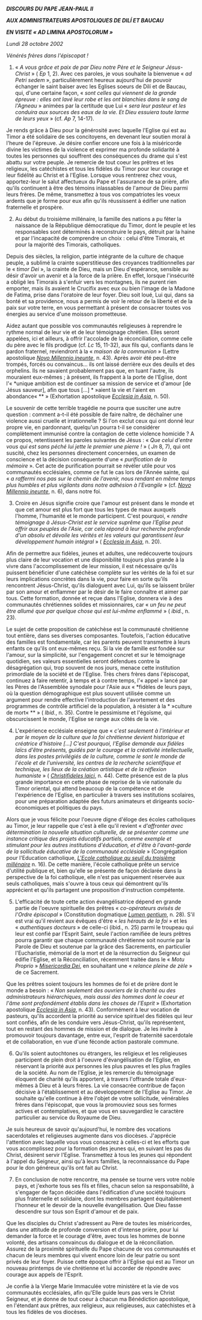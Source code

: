***DISCOURS DU PAPE JEAN-PAUL II***

***AUX ADMINISTRATEURS APOSTOLIQUES DE DILÍ ET BAUCAU***

***EN VISITE « *AD LIMINA APOSTOLORUM* »***

*Lundi 28 octobre 2002*

*Vénérés frères dans l'épiscopat !*

1. « *A vous grâce et paix de par Dieu notre Père et le Seigneur Jésus-Christ* » ( *Ep* 1, 2). Avec ces paroles, je vous souhaite la bienvenue « *ad Petri sedem* », particulièrement heureux aujourd'hui de pouvoir échanger le saint baiser avec les Eglises soeurs de Dilí et de Baucau, qui, d'une certaine façon, « *sont celles qui viennent de la grande épreuve : elles ont lavé leur robe et les ont blanchies dans le sang de l'Agneau* » animées par la certitude que Lui « *sera leur pasteur et les conduira aux sources des eaux de la vie. Et Dieu essuiera toute larme de leurs yeux* » (cf. *Ap* 7, 14-17).

Je rends grâce à Dieu pour la générosité avec laquelle l'Eglise qui est au Timor a été solidaire de ses concitoyens, en devenant leur soutien moral à l'heure de l'épreuve. Je désire confier encore une fois à la miséricorde divine les victimes de la violence et exprimer ma profonde solidarité à toutes les personnes qui souffrent des conséquences du drame qui s'est abattu sur votre peuple. Je remercie de tout coeur les prêtres et les religieux, les catéchistes et tous les fidèles du Timor pour leur courage et leur fidélité au Christ et à l'Eglise. Lorsque vous rentrerez chez vous, apportez-leur le salut affectueux du Pape et l'assurance de sa prière, afin qu'ils continuent à être des témoins inlassables de l'amour de Dieu parmi leurs frères. De même, transmettez à tous vos compatriotes les voeux ardents que je forme pour eux afin qu'ils réussissent à édifier une nation fraternelle et prospère.

2. Au début du troisième millénaire, la famille des nations a pu fêter la naissance de la République démocratique du Timor, dont le peuple et les responsables sont déterminés à reconstruire le pays, détruit par la haine et par l'incapacité de comprendre un choix : celui d'être Timorais, et pour la majorité des Timorais, catholiques.

Depuis des siècles, la religion, partie intégrante de la culture de chaque peuple, a sublimé la crainte superstitieuse des croyances traditionnelles par le « *timor Dei* », la crainte de Dieu, mais un Dieu d'espérance, sensible au désir d'avoir un avenir et à la force de la prière. En effet, lorsque l'insécurité a obligé les Timorais à s'enfuir vers les montagnes, ils ne purent rien emporter, mais ils avaient le Crucifix avec eux ou bien l'image de la Madone de Fatima, prise dans l'oratoire de leur foyer. Dieu soit loué, Lui qui, dans sa bonté et sa providence, nous a permis de voir le retour de la liberté et de la paix sur votre terre, en vous permettant à présent de consacrer toutes vos énergies au service d'une moisson prometteuse.

Aidez autant que possible vos communautés religieuses à reprendre le rythme normal de leur vie et de leur témoignage chrétien. Elles seront appelées, ici et ailleurs, à offrir l'accolade de la réconciliation, comme celle du père avec le fils prodigue (cf. *Lc* 15, 11-32), aux fils qui, confiants dans le pardon fraternel, reviendront à la « *maison de la communion* » (Lettre apostolique *[Novo Millennio ineunte](/content/john-paul-ii/fr/apost_letters/documents/hf_jp-ii_apl_20010106_novo-millennio-ineunte.html)*, n. 43). Après avoir été peut-être trompés, forcés ou convaincus... ils ont laissé derrière eux des deuils et des orphelins. Ils ne savaient probablement pas que, en tuant l'autre, ils mouraient eux-mêmes ; à présent, ils frappent à la porte de l'Eglise, dont l'« *unique ambition est de continuer sa mission de service et d'amour [de Jésus sauveur], afin que tous [...] * »aient la vie et l'aient en abondance« ** » (Exhortation apostolique *[Ecclesia in Asia](/content/john-paul-ii/fr/apost_exhortations/documents/hf_jp-ii_exh_06111999_ecclesia-in-asia.html)*, n. 50).

Le souvenir de cette terrible tragédie ne pourra que susciter une autre question : comment a-t-il été possible de faire naître, de déchaîner une violence aussi cruelle et irrationnelle ? Si l'on exclut ceux qui ont donné leur propre vie, en pardonnant, quelqu'un pourra t-il se considérer complètement immunisé contre la contagion de cette violence homicide ? A ce propos, retentissent les paroles suivantes de Jésus : « *Que celui d'entre vous qui est sans péché lui jette le premier une pierre !* » ( *Jn* 8, 7), qui ont suscité, chez les personnes directement concernées, un examen de conscience et la décision conséquente d'une « *purification de la mémoire* ». Cet acte de purification pourrait se révéler utile pour vos communautés ecclésiales, comme ce fut le cas lors de l'Année sainte, qui « *a raffermi nos pas sur le chemin de l'avenir, nous rendant en même temps plus humbles et plus vigilants dans notre adhésion à l'Evangile* » (cf. *[Novo Millennio ineunte](/content/john-paul-ii/fr/apost_letters/documents/hf_jp-ii_apl_20010106_novo-millennio-ineunte.html)*, n. 6), dans notre foi.

3. Croire en Jésus signifie croire que l'amour est présent dans le monde et que cet amour est plus fort que tous les types de maux auxquels l'homme, l'humanité et le monde participent. C'est pourquoi, « *rendre témoignage à Jésus-Christ est le service suprême que l'Eglise peut offrir aux peuples de l'Asie, car cela répond à leur recherche profonde d'un absolu et dévoile les vérités et les valeurs qui garantissent leur développement humain intégral* » ( *[Ecclesia in Asia](/content/john-paul-ii/fr/apost_exhortations/documents/hf_jp-ii_exh_06111999_ecclesia-in-asia.html)*, n. 20).

Afin de permettre aux fidèles, jeunes et adultes, une redécouverte toujours plus claire de leur vocation et une disponibilité toujours plus grande à la vivre dans l'accomplissement de leur mission, il est nécessaire qu'ils puissent bénéficier d'une catéchèse complète sur les vérités de la foi et sur leurs implications concrètes dans la vie, pour faire en sorte qu'ils rencontrent Jésus-Christ, qu'ils dialoguent avec Lui, qu'ils se laissent brûler par son amour et enflammer par le désir de le faire connaître et aimer par tous. Cette formation, donnée et reçue dans l'Eglise, donnera vie à des communautés chrétiennes solides et missionnaires, car « *un feu ne peut être allumé que par quelque chose qui est lui-même enflammé* » ( *ibid.*, n. 23).

Le sujet de cette proposition de catéchèse est la communauté chrétienne tout entière, dans ses diverses composantes. Toutefois, l'action éducative des familles est fondamentale, car les parents peuvent transmettre à leurs enfants ce qu'ils ont eux-mêmes reçu. Si la vie de famille est fondée sur l'amour, sur la simplicité, sur l'engagement concret et sur le témoignage quotidien, ses valeurs essentielles seront défendues contre la désagrégation qui, trop souvent de nos jours, menace cette institution primordiale de la société et de l'Eglise. Très chers frères dans l'épiscopat, continuez à faire retentir, à temps et à contre temps, l'« appel » lancé par les Pères de l'Assemblée synodale pour l'Asie aux « *fidèles de leurs pays, où la question démographique est plus souvent utilisée comme un argument pour rendre effective l'introduction de l'avortement et des programmes de contrôle artificiel de la population, à résister à la * »culture de mort« ** » ( *Ibid.*, n. 35). Contre le pessimisme et l'égoïsme, qui obscurcissent le monde, l'Eglise se range aux côtés de la vie.

4. L'expérience ecclésiale enseigne que « *c'est seulement à l'intérieur et par le moyen de la culture que la foi chrétienne devient historique et créatrice d'histoire [...] C'est pourquoi, l'Eglise demande aux fidèles laïcs d'être présents, guidés par le courage et la créativité intellectuelle, dans les postes privilégiés de la culture, comme le sont le monde de l'école et de l'université, les centres de la recherche scientifique et technique, les lieux de la création artistique et de la réflexion humaniste* » ( *[Christifideles laici](/content/john-paul-ii/fr/apost_exhortations/documents/hf_jp-ii_exh_30121988_christifideles-laici.html)*, n. 44). Cette présence est de la plus grande importance en cette phase de reprise de la vie nationale du Timor oriental, qui attend beaucoup de la compétence et de l'expérience de l'Eglise, en particulier à travers ses institutions scolaires, pour une préparation adaptée des futurs animateurs et dirigeants socio-économiques et politiques du pays.

Alors que je vous félicite pour l'oeuvre digne d'éloge des écoles catholiques au Timor, je leur rappelle que c'est à elle qu'il revient « *d'affronter avec détermination la nouvelle situation culturelle, de se présenter comme une instance critique des projets éducatifs partiels, comme exemple et stimulant pour les autres institutions d'éducation, et d'être à l'avant-garde de la sollicitude éducative de la communauté ecclésiale* » (Congrégation pour l'Education catholique, *[L'Ecole catholique au seuil du troisième millénaire](http://localhost/roman_curia/congregations/ccatheduc/documents/rc_con_ccatheduc_doc_27041998_school2000_fr.html)* n. 16). De cette manière, l'école catholique prête un service d'utilité publique et, bien qu'elle se présente de façon déclarée dans la perspective de la foi catholique, elle n'est pas uniquement réservée aux seuls catholiques, mais s'ouvre à tous ceux qui démontrent qu'ils apprécient et qu'ils partagent une proposition d'instruction compétente.

5. L'efficacité de toute cette action évangélisatrice dépend en grande partie de l'oeuvre spirituelle des prêtres « *co-opérateurs avisés de l'Ordre épiscopal* » (Constitution dogmatique *[Lumen gentium](http://localhost/archive/hist_councils/ii_vatican_council/documents/vat-ii_const_19641121_lumen-gentium_fr.html)*, n. 28). S'il est vrai qu'il revient aux évêques d'être « *les hérauts de la foi* » et les « *authentiques docteurs* » de celle-ci (ibid., n. 25) parmi le troupeau qui leur est confié par l'Esprit Saint, seule l'action ramifiée de leurs prêtres pourra garantir que chaque communauté chrétienne soit nourrie par la Parole de Dieu et soutenue par la grâce des Sacrements, en particulier l'Eucharistie, mémorial de la mort et de la résurrection du Seigneur qui édifie l'Eglise, et la Réconciliation, récemment traitée dans le « *Motu Proprio* » *[Misericordia Dei](/content/john-paul-ii/fr/motu_proprio/documents/hf_jp-ii_motu-proprio_20020502_misericordia-dei.html)*, en souhaitant une « *relance pleine de zèle* » de ce Sacrement.

Que les prêtres soient toujours les hommes de foi et de prière dont le monde a besoin : « *Non seulement des ouvriers de la charité ou des administrateurs hiérarchiques, mais aussi des hommes dont le coeur et l'âme sont profondément établis dans les choses de l'Esprit* » (Exhortation apostolique *[Ecclesia in Asia](/content/john-paul-ii/fr/apost_exhortations/documents/hf_jp-ii_exh_06111999_ecclesia-in-asia.html)*, n. 43). Conformément à leur vocation de pasteurs, qu'ils accordent la priorité au service spirituel des fidèles qui leur sont confiés, afin de les conduire vers Jésus-Christ, qu'ils représentent, tout en restant des hommes de mission et de dialogue. Je les invite à promouvoir toujours davantage, entre eux, l'esprit de fraternité sacerdotale et de collaboration, en vue d'une féconde action pastorale commune.

6. Qu'ils soient autochtones ou étrangers, les religieux et les religieuses participent de plein droit à l'oeuvre d'évangélisation de l'Eglise, en réservant la priorité aux personnes les plus pauvres et les plus fragiles de la société. Au nom de l'Eglise, je les remercie du témoignage éloquent de charité qu'ils apportent, à travers l'offrande totale d'eux-mêmes à Dieu et à leurs frères. La vie consacrée contribue de façon décisive à l'établissement et au développement de l'Eglise au Timor. Je souhaite qu'elle continue à être l'objet de votre sollicitude, vénérables frères dans l'épiscopat, que vous la promouviez sous ses formes actives et contemplatives, et que vous en sauvegardiez le caractère particulier au service du Royaume de Dieu.

Je suis heureux de savoir qu'aujourd'hui, le nombre des vocations sacerdotales et religieuses augmente dans vos diocèses. J'apprécie l'attention avec laquelle vous vous consacrez à celles-ci et les efforts que vous accomplissez pour la formation des jeunes qui, en suivant les pas du Christ, désirent servir l'Eglise. Transmettez à tous les jeunes qui répondent à l'appel du Seigneur, ainsi qu'à leurs familles, la reconnaissance du Pape pour le don généreux qu'ils ont fait au Christ.

7. En conclusion de notre rencontre, ma pensée se tourne vers votre noble pays, et j'exhorte tous ses fils et filles, chacun selon sa responsabilité, à s'engager de façon décidée dans l'édification d'une société toujours plus fraternelle et solidaire, dont les membres partagent équitablement l'honneur et le devoir de la nouvelle évangélisation. Que Dieu fasse descendre sur tous son Esprit d'amour et de paix.

Que les disciples du Christ s'adressent au Père de toutes les miséricordes, dans une attitude de profonde conversion et d'intense prière, pour lui demander la force et le courage d'être, avec tous les hommes de bonne volonté, des artisans convaincus du dialogue et de la réconciliation. Assurez de la proximité spirituelle du Pape chacune de vos communautés et chacun de leurs membres qui vivent encore loin de leur patrie ou sont privés de leur foyer. Puisse cette époque offrir à l'Eglise qui est au Timor un nouveau printemps de vie chrétienne et lui accorder de répondre avec courage aux appels de l'Esprit.

Je confie à la Vierge Marie Immaculée votre ministère et la vie de vos communautés ecclésiales, afin qu'Elle guide leurs pas vers le Christ Seigneur, et je donne de tout coeur à chacun ma Bénédiction apostolique, en l'étendant aux prêtres, aux religieux, aux religieuses, aux catéchistes et à tous les fidèles de vos diocèses.